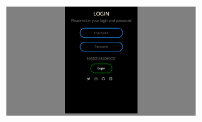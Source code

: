 ![MarkDown Resim](https://github.com/cemalsezer/Html-Css-Projects/blob/main/05_Login-Form/img/login.PNG)
